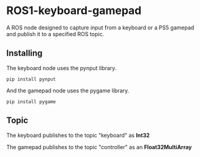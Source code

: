 # ROS1-keyboard-gamepad
A ROS node designed to capture input from a keyboard or a PS5 gamepad and publish it to a specified ROS topic.
## Installing 
The keyboard node uses the pynput library.  
```
pip install pynput
```
And the gamepad node uses the pygame library. 
```
pip install pygame
```
## Topic 
The keyboard publishes to the topic "keyboard" as __Int32__

The gamepad publishes to the topic "controller" as an __Float32MultiArray__
